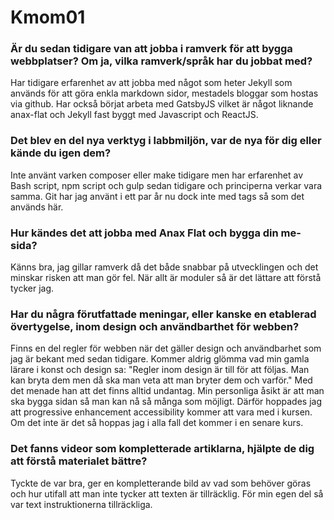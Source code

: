 Kmom01
===============================

### Är du sedan tidigare van att jobba i ramverk för att bygga webbplatser? Om ja, vilka ramverk/språk har du jobbat med?
Har tidigare erfarenhet av att jobba med något som heter Jekyll som används för att göra enkla markdown sidor, mestadels bloggar som hostas via github. Har också börjat arbeta med GatsbyJS vilket är något liknande anax-flat och Jekyll fast byggt med Javascript och ReactJS.
### Det blev en del nya verktyg i labbmiljön, var de nya för dig eller kände du igen dem?
Inte använt varken composer eller make tidigare men har erfarenhet av Bash script, npm script och gulp sedan tidigare och principerna verkar vara samma. Git har jag använt i ett par år nu dock inte med tags så som det används här.
### Hur kändes det att jobba med Anax Flat och bygga din me-sida?
Känns bra, jag gillar ramverk då det både snabbar på utvecklingen och det minskar risken att man gör fel. När allt är moduler så är det lättare att förstå tycker jag.
### Har du några förutfattade meningar, eller kanske en etablerad övertygelse, inom design och användbarthet för webben?
Finns en del regler för webben när det gäller design och användbarhet som jag är bekant med sedan tidigare. Kommer aldrig glömma vad min gamla lärare i konst och design sa: "Regler inom design är till för att följas. Man kan bryta dem men då ska man veta att man bryter dem och varför." Med det menade han att det finns alltid undantag.
Min personliga åsikt är att man ska bygga sidan så man kan nå så många som möjligt. Därför hoppades jag att progressive enhancement accessibility kommer att vara med i kursen. Om det inte är det så hoppas jag i alla fall det kommer i en senare kurs.
### Det fanns videor som kompletterade artiklarna, hjälpte de dig att förstå materialet bättre?
Tyckte de var bra, ger en kompletterande bild av vad som behöver göras och hur utifall att man inte tycker att texten är tillräcklig. För min egen del så var text instruktionerna tillräckliga.